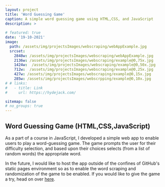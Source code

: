 ```yaml
---
layout: project
title: 'Word Guessing Game'
caption: A simple word guessing game using HTML,CSS, and JavaScript
description: >
  
# featured: true
date: '19-10-2021'
image: 
  path: /assets/img/projectsImages/webscraping/webAppExample.jpg
  srcset: 
    2848w: /assets/img/projectsImages/webscraping/webAppExample.jpg
    2136w: /assets/img/projectsImages/webscraping/example@0,75x.jpg
    1424w:  /assets/img/projectsImages/webscraping/example@0,50x.jpg
    712w:  /assets/img/projectsImages/webscraping/example@0,25x.jpg
    427w: /assets/img/projectsImages/webscraping/example@0,15x.jpg
    285w: /assets/img/projectsImages/webscrpping/example@0,10x.jpg
# # links:
#   - title: Link
#     url: https://hydejack.com/

sitemap: false
# no_groups: true
---
```


## Word Guessing Game (HTML,CSS,JavaScript)

As a part of a course in JavaScript, I developed a simple web app to enable users to play a word-guessing game. The game prompts the user for their difficulty selection, and based upon their choices selects (from a list of random words) the appropriate word.

In the future, I would like to host the app outside of the confines of GitHub's static pages environment so as to enable the word scraping and randomization of the game to be enabled. If you would like to give the game a try, head on over [here](https://mcbraunie.github.io/wordApp/).
